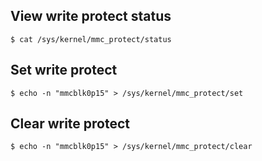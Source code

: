 ## View write protect status

    $ cat /sys/kernel/mmc_protect/status

## Set write protect

    $ echo -n "mmcblk0p15" > /sys/kernel/mmc_protect/set

## Clear write protect

    $ echo -n "mmcblk0p15" > /sys/kernel/mmc_protect/clear
